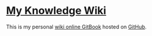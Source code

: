 # [My Knowledge Wiki](https://horia-delicoti.gitbook.io/my-space/)

This is my personal [wiki online GitBook](https://horia-delicoti.gitbook.io/my-space/) hosted on [GitHub](https://github.com/horia-delicoti/knowledge).
